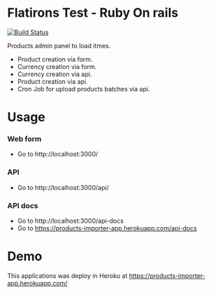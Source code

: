 # Flatirons Test - Ruby On rails


[![Build Status](https://travis-ci.org/joemccann/dillinger.svg?branch=master)](https://travis-ci.org/joemccann/dillinger)

Products admin panel to load itmes.


  - Product creation via form.
  - Currency creation via form.
  - Currency creation via api.
  - Product creation via api.
  - Cron Job for upload products batches via api.

 
# Usage
 ### Web form 
 - Go to http://localhost:3000/
 
 ### API 
 
- Go to http://localhost:3000/api/

### API docs
- Go to http://localhost:3000/api-docs
- Go to https://products-importer-app.herokuapp.com/api-docs
# Demo

This applications was deploy in Heroku at https://products-importer-app.herokuapp.com/

